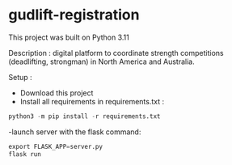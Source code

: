 # gudlift-registration

This project was built on Python 3.11

Description : digital platform to coordinate strength competitions (deadlifting, strongman) in North America and Australia.


Setup :

- Download this project
- Install all requirements in requirements.txt :
```python 
python3 -m pip install -r requirements.txt
```
-launch server with the flask command:
```python 
export FLASK_APP=server.py
flask run
```
